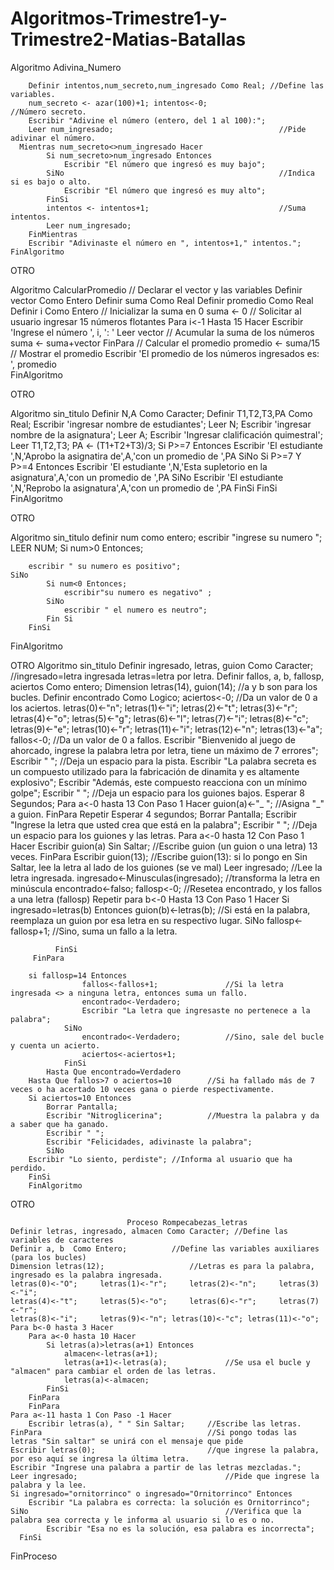 # Algoritmos-Trimestre1-y-Trimestre2-Matias-Batallas

  Algoritmo Adivina_Numero
  
    	Definir intentos,num_secreto,num_ingresado Como Real; //Define las variables.
    	num_secreto <- azar(100)+1; intentos<-0;					//Número secreto.
    	Escribir "Adivine el número (entero, del 1 al 100):";
	    Leer num_ingresado;										//Pide adivinar el número.
  	  Mientras num_secreto<>num_ingresado Hacer
	    	Si num_secreto>num_ingresado Entonces
	    		Escribir "El número que ingresó es muy bajo";
	      	SiNo 												//Indica si es bajo o alto.
		    	Escribir "El número que ingresó es muy alto";
    		FinSi
    		intentos <- intentos+1;								//Suma intentos.
    		Leer num_ingresado;
    	FinMientras
    	Escribir "Adivinaste el número en ", intentos+1," intentos.";
    FinAlgoritmo


OTRO

Algoritmo CalcularPromedio
  	// Declarar el vector y las variables
  	Definir vector Como Entero
  	Definir suma Como Real
  	Definir promedio Como Real
  	Definir i Como Entero
  	// Inicializar la suma en 0
  	suma <- 0
  	// Solicitar al usuario ingresar 15 números flotantes
  	Para i<-1 Hasta 15 Hacer
  		Escribir 'Ingrese el número ', i, ': '
  		Leer vector
  		// Acumular la suma de los números
  		suma <- suma+vector
  	FinPara
  	// Calcular el promedio
  	promedio <- suma/15
  	// Mostrar el promedio
	  Escribir 'El promedio de los números ingresados es: ', promedio  
  FinAlgoritmo


OTRO

  Algoritmo sin_titulo
	  Definir N,A Como Caracter;
	  Definir T1,T2,T3,PA Como Real;
	  Escribir 'ingresar nombre de estudiantes';
	   Leer N;
  	Escribir 'ingresar nombre de la asignatura';
  	Leer A;
  	Escribir 'Ingresar clalificación quimestral';
  	Leer T1,T2,T3;
  	PA <- (T1+T2+T3)/3;
  	Si P>=7 Entonces
  		Escribir 'El estudiante ',N,'Aprobo la asignatira de',A,'con un promedio de ',PA
  	SiNo
  		Si P>=7 Y P>=4 Entonces
  			Escribir 'El estudiante ',N,'Esta supletorio en la asignatura',A,'con un promedio de ',PA
  		SiNo
  			Escribir 'El estudiante ',N,'Reprobo la asignatura',A,'con un promedio de ',PA
		FinSi
  	FinSi
  FinAlgoritmo

OTRO
  

Algoritmo sin_titulo
	definir num como entero;
	escribir "ingrese su numero ";
	LEER NUM;
	Si num>0 Entonces;
	
		escribir " su numero es positivo";
	SiNo
			Si num<0 Entonces;
				escribir"su numero es negativo" ;
			SiNo
				escribir " el numero es neutro";
			Fin Si
		FinSi
FinAlgoritmo


OTRO
                              Algoritmo sin_titulo
      	Definir ingresado, letras, guion Como Caracter;	//ingresado=letra ingresada  letras=letra por letra.
    	  Definir fallos, a, b, fallosp, aciertos Como entero; Dimension letras(14), guion(14);	//a y b son para los bucles.
      	Definir encontrado Como Logico; aciertos<-0;		//Da un valor de 0 a los aciertos.
      	letras(0)<-"n";	letras(1)<-"i";	letras(2)<-"t";	letras(3)<-"r";	letras(4)<-"o";
      	letras(5)<-"g";	letras(6)<-"l";	letras(7)<-"i";	letras(8)<-"c";	letras(9)<-"e";
      	letras(10)<-"r";	letras(11)<-"i";  letras(12)<-"n";	letras(13)<-"a"; fallos<-0; //Da un valor de 0 a fallos.
      	Escribir "Bienvenido al juego de ahorcado, ingrese la palabra letra por letra, tiene un máximo de 7 errores";
      	Escribir " ";			//Deja un espacio para la pista.
       	Escribir "La palabra secreta es un compuesto utilizado para la fabricación de dinamita y es altamente explosivo";
      	Escribir "Además, este compuesto reacciona con un mínimo golpe";
      	Escribir " ";			//Deja un espacio para los guiones bajos.
      	Esperar 8 Segundos;
      	Para a<-0 hasta 13 Con Paso 1 Hacer
      		guion(a)<-"_ ";						//Asigna "_" a guion.
      	FinPara
      	Repetir
      		Esperar 4 segundos;
      		Borrar Pantalla;
	      	Escribir "Ingrese la letra que usted crea que está en la palabra";
	      	Escribir " "; //Deja un espacio para los guiones y las letras.
  	    	Para a<-0 hasta 12 Con Paso 1 Hacer
  		    	Escribir guion(a) Sin Saltar; 	//Escribe guion (un guion o una letra) 13 veces.
  	  	  FinPara
      		Escribir guion(13);		//Escribe guion(13): si lo pongo en Sin Saltar, lee la letra al lado de los guiones (se ve mal)
    		Leer ingresado;							//Lee la letra ingresada.
      		ingresado<-Minusculas(ingresado);		//transforma la letra en minúscula
      		encontrado<-falso; fallosp<-0;			//Resetea encontrado, y los fallos a una letra (fallosp)
      		Repetir
      			para b<-0 Hasta 13 Con Paso 1 Hacer
	      			Si ingresado=letras(b) Entonces
		      			guion(b)<-letras(b);			//Si está en la palabra, reemplaza un guion por esa letra en su respectivo lugar.
	                SiNo
            fallosp<-fallosp+1;			//Sino, suma un fallo a la letra.
		      
              FinSi
  	     FinPara
	  
        si fallosp=14 Entonces
      				fallos<-fallos+1;				//Si la letra ingresada <> a ninguna letra, entonces suma un fallo.
      				encontrado<-Verdadero;
  	    			Escribir "La letra que ingresaste no pertenece a la palabra";
  	    		SiNo
  	    			encontrado<-Verdadero;			//Sino, sale del bucle y cuenta un acierto.
  	    			aciertos<-aciertos+1;
	  	      	FinSi
    		Hasta Que encontrado=Verdadero
    	Hasta Que fallos>7 o aciertos=10		//Si ha fallado más de 7 veces o ha acertado 10 veces gana o pierde respectivamente.
    	Si aciertos=10 Entonces
    		Borrar Pantalla;
	    	Escribir "Nitroglicerina";			//Muestra la palabra y da a saber que ha ganado.
    		Escribir " ";
    		Escribir "Felicidades, adivinaste la palabra";
        	SiNo
  	  	Escribir "Lo siento, perdiste";	//Informa al usuario que ha perdido.
    	FinSi  
        FinAlgoritmo








        

OTRO
            
                
                              Proceso Rompecabezas_letras
  	Definir letras, ingresado, almacen Como Caracter; //Define las variables de caracteres
  	Definir a, b  Como Entero;			//Define las variables auxiliares (para los bucles)
  	Dimension letras(12);					//Letras es para la palabra, ingresado es la palabra ingresada.
  	letras(0)<-"O"; 	letras(1)<-"r"; 	letras(2)<-"n"; 	letras(3)<-"i";
  	letras(4)<-"t"; 	letras(5)<-"o"; 	letras(6)<-"r"; 	letras(7)<-"r";
  	letras(8)<-"i"; 	letras(9)<-"n"; letras(10)<-"c"; letras(11)<-"o";
  	Para b<-0 hasta 3 Hacer
  		Para a<-0 hasta 10 Hacer
  			Si letras(a)>letras(a+1) Entonces
  				almacen<-letras(a+1);
  				letras(a+1)<-letras(a);				//Se usa el bucle y "almacen" para cambiar el orden de las letras.
  				letras(a)<-almacen;
  			FinSi
  		FinPara
    	FinPara
  	Para a<-11 hasta 1 Con Paso -1 Hacer
  		Escribir letras(a), " " Sin Saltar;		//Escribe las letras.
  	FinPara										//Si pongo todas las letras "Sin saltar" se unirá con el mensaje que pide
  	Escribir letras(0);							//que ingrese la palabra, por eso aquí se ingresa la última letra.
  	Escribir "Ingrese una palabra a partir de las letras mezcladas.";
  	Leer ingresado;									//Pide que ingrese la palabra y la lee.
  	Si ingresado="ornitorrinco" o ingresado="Ornitorrinco" Entonces
  		Escribir "La palabra es correcta: la solución es Ornitorrinco";
  	SiNo											//Verifica que la palabra sea correcta y le informa al usuario si lo es o no.
    		Escribir "Esa no es la solución, esa palabra es incorrecta";
	  FinSi
  FinProceso        
              
    

